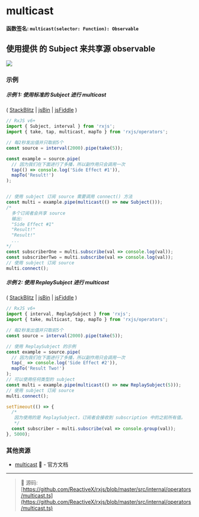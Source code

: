 # multicast

#### 函数签名: `multicast(selector: Function): Observable`

## 使用提供 的 Subject 来共享源 observable

<div class="ua-ad"><a href="https://ultimateangular.com/?ref=76683_kee7y7vk"><img src="https://ultimateangular.com/assets/img/banners/ua-leader.svg"></a></div>

### 示例

##### 示例 1: 使用标准的 Subject 进行 multicast

(
[StackBlitz](https://stackblitz.com/edit/typescript-vge8sk?file=index.ts&devtoolsheight=100)
| [jsBin](http://jsbin.com/zexuyosuvi/1/edit?js,console) |
[jsFiddle](https://jsfiddle.net/btroncone/x2z7p1gm/) )

```js
// RxJS v6+
import { Subject, interval } from 'rxjs';
import { take, tap, multicast, mapTo } from 'rxjs/operators';

// 每2秒发出值并只取前5个
const source = interval(2000).pipe(take(5));

const example = source.pipe(
  // 因为我们在下面进行了多播，所以副作用只会调用一次
  tap(() => console.log('Side Effect #1')),
  mapTo('Result!')
);


// 使用 subject 订阅 source 需要调用 connect() 方法
const multi = example.pipe(multicast(() => new Subject()));
/*
  多个订阅者会共享 source 
  输出:
  "Side Effect #1"
  "Result!"
  "Result!"
  ...
*/
const subscriberOne = multi.subscribe(val => console.log(val));
const subscriberTwo = multi.subscribe(val => console.log(val));
// 使用 subject 订阅 source
multi.connect();
```

##### 示例 2: 使用 ReplaySubject 进行 multicast

(
[StackBlitz](https://stackblitz.com/edit/typescript-n5ghjj?file=index.ts&devtoolsheight=100)
| [jsBin](http://jsbin.com/ruhexuhike/1/edit?js,console) |
[jsFiddle](https://jsfiddle.net/btroncone/oj68u58j/) )

```js
// RxJS v6+
import { interval, ReplaySubject } from 'rxjs';
import { take, multicast, tap, mapTo } from 'rxjs/operators';

// 每2秒发出值并只取前5个
const source = interval(2000).pipe(take(5));

// 使用 ReplaySubject 的示例
const example = source.pipe(
  // 因为我们在下面进行了多播，所以副作用只会调用一次
  tap(_ => console.log('Side Effect #2')),
  mapTo('Result Two!')
);
// 可以使用任何类型的 subject
const multi = example.pipe(multicast(() => new ReplaySubject(5)));
// 使用 subject 订阅 source
multi.connect();

setTimeout(() => {
  /*
   因为使用的是 ReplaySubject，订阅者会接收到 subscription 中的之前所有值。
   */
  const subscriber = multi.subscribe(val => console.group(val));
}, 5000);
```

### 其他资源

- [multicast](https://cn.rx.js.org/class/es6/Observable.js~Observable.html#instance-method-multicast) :newspaper: - 官方文档

---
> :file_folder: 源码:  [https://github.com/ReactiveX/rxjs/blob/master/src/internal/operators/multicast.ts](https://github.com/ReactiveX/rxjs/blob/master/src/internal/operators/multicast.ts)
